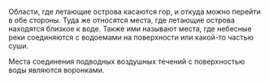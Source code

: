 Области, где летающие острова касаются гор, и откуда можно перейти в обе стороны. Туда же относятся места, где летающие острова находятся близкое к воде. Также ими называют места, где небесные реки соединяются с водоемами на поверхности или какой-то частью суши.

Места соединения подводных воздушных течений с поверхностью воды являются воронками.